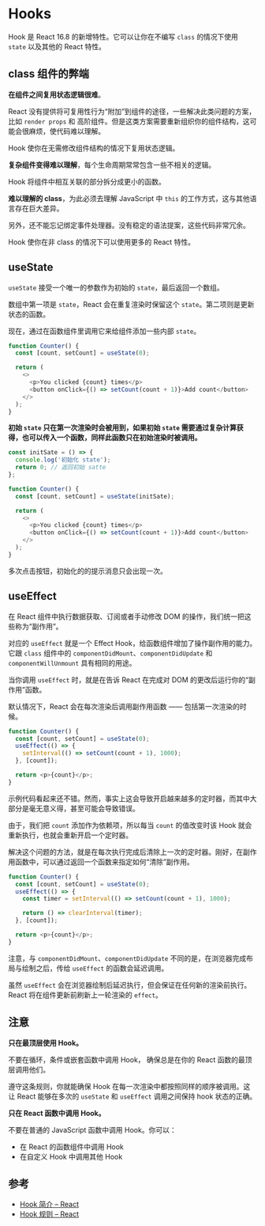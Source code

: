 # Hooks

Hook 是 React 16.8 的新增特性。它可以让你在不编写 `class` 的情况下使用 `state` 以及其他的 React 特性。

## class 组件的弊端

**在组件之间复用状态逻辑很难**。

React 没有提供将可复用性行为“附加”到组件的途径，一些解决此类问题的方案，比如 `render props` 和 高阶组件。但是这类方案需要重新组织你的组件结构，这可能会很麻烦，使代码难以理解。

Hook 使你在无需修改组件结构的情况下复用状态逻辑。

**复杂组件变得难以理解**，每个生命周期常常包含一些不相关的逻辑。

Hook 将组件中相互关联的部分拆分成更小的函数。

**难以理解的 class**，为此必须去理解 JavaScript 中 `this` 的工作方式，这与其他语言存在巨大差异。

另外，还不能忘记绑定事件处理器。没有稳定的语法提案，这些代码非常冗余。

Hook 使你在非 class 的情况下可以使用更多的 React 特性。

## useState

`useState` 接受一个唯一的参数作为初始的 `state`，最后返回一个数组。

数组中第一项是 `state`，React 会在重复渲染时保留这个 `state`。第二项则是更新状态的函数。

现在，通过在函数组件里调用它来给组件添加一些内部 `state`。

```javascript
function Counter() {
  const [count, setCount] = useState(0);

  return (
    <>
      <p>You clicked {count} times</p>
      <button onClick={() => setCount(count + 1)}>Add count</button>
    </>
  );
}
```

**初始 `state` 只在第一次渲染时会被用到，如果初始 `state` 需要通过复杂计算获得，也可以传入一个函数，同样此函数只在初始渲染时被调用。**

```javascript
const initSate = () => {
  console.log('初始化 state');
  return 0; // 返回初始 satte
};

function Counter() {
  const [count, setCount] = useState(initSate);

  return (
    <>
      <p>You clicked {count} times</p>
      <button onClick={() => setCount(count + 1)}>Add count</button>
    </>
  );
}
```

多次点击按钮，初始化的的提示消息只会出现一次。

## useEffect

在 React 组件中执行数据获取、订阅或者手动修改 DOM 的操作，我们统一把这些称为“副作用”。

对应的 `useEffect` 就是一个 Effect Hook，给函数组件增加了操作副作用的能力。它跟 `class` 组件中的 `componentDidMount`、`componentDidUpdate` 和 `componentWillUnmount` 具有相同的用途。

当你调用 `useEffect` 时，就是在告诉 React 在完成对 DOM 的更改后运行你的“副作用”函数。

默认情况下，React 会在每次渲染后调用副作用函数 —— 包括第一次渲染的时候。

```javascript
function Counter() {
  const [count, setCount] = useState(0);
  useEffect(() => {
    setInterval(() => setCount(count + 1), 1000);
  }, [count]);

  return <p>{count}</p>;
}
```

示例代码看起来还不错。然而，事实上这会导致开启越来越多的定时器，而其中大部分是毫无意义得，甚至可能会导致错误。

由于，我们把 `count` 添加作为依赖项，所以每当 `count` 的值改变时该 Hook 就会重新执行，也就会重新开启一个定时器。

解决这个问题的方法，就是在每次执行完成后清除上一次的定时器。刚好，在副作用函数中，可以通过返回一个函数来指定如何“清除”副作用。

```javascript
function Counter() {
  const [count, setCount] = useState(0);
  useEffect(() => {
    const timer = setInterval(() => setCount(count + 1), 1000);

    return () => clearInterval(timer);
  }, [count]);

  return <p>{count}</p>;
}
```

注意，与 `componentDidMount`、`componentDidUpdate` 不同的是，在浏览器完成布局与绘制之后，传给 `useEffect` 的函数会延迟调用。

虽然 `useEffect` 会在浏览器绘制后延迟执行，但会保证在任何新的渲染前执行。React 将在组件更新前刷新上一轮渲染的 `effect`。

## 注意

**只在最顶层使用 Hook。**

不要在循环，条件或嵌套函数中调用 Hook， 确保总是在你的 React 函数的最顶层调用他们。

遵守这条规则，你就能确保 Hook 在每一次渲染中都按照同样的顺序被调用。这让 React 能够在多次的 `useState` 和 `useEffect` 调用之间保持 hook 状态的正确。

**只在 React 函数中调用 Hook。**

不要在普通的 JavaScript 函数中调用 Hook。你可以：

* 在 React 的函数组件中调用 Hook
* 在自定义 Hook 中调用其他 Hook

## 参考

* [Hook 简介 – React](https://zh-hans.reactjs.org/docs/hooks-intro.html)
* [Hook 规则 – React](https://zh-hans.reactjs.org/docs/hooks-rules.html)
